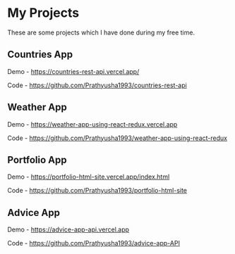 # My Projects

These are some projects which I have done during my free time.

## Countries App

Demo - https://countries-rest-api.vercel.app/

Code - https://github.com/Prathyusha1993/countries-rest-api

## Weather App

Demo - https://weather-app-using-react-redux.vercel.app

Code - https://github.com/Prathyusha1993/weather-app-using-react-redux

## Portfolio App

Demo - https://portfolio-html-site.vercel.app/index.html

Code - https://github.com/Prathyusha1993/portfolio-html-site

## Advice App

Demo - https://advice-app-api.vercel.app

Code - https://github.com/Prathyusha1993/advice-app-API


